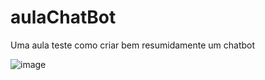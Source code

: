 # aulaChatBot
Uma aula teste como criar bem resumidamente um chatbot

![image](https://user-images.githubusercontent.com/54283401/174487169-f619bb1e-576a-4c75-a868-14ad60209870.png)
